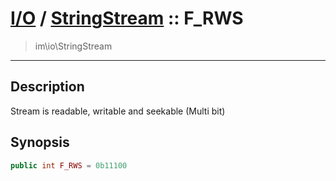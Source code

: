 # [I/O](io.md) / [StringStream](io-StringStream.md) :: F_RWS
 > im\io\StringStream
____

## Description
Stream is readable, writable and seekable (Multi bit)

## Synopsis
```php
public int F_RWS = 0b11100
```
